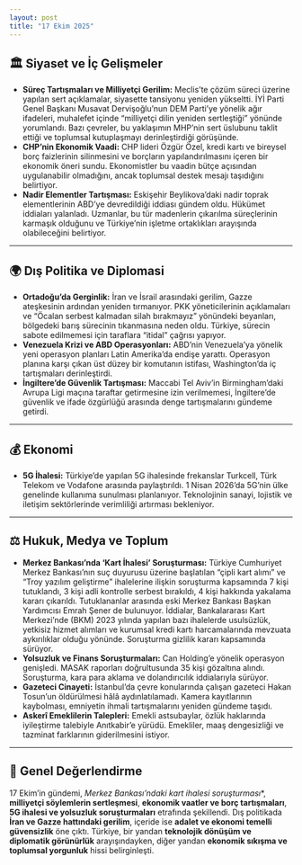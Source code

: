 ```yaml
---
layout: post
title: "17 Ekim 2025"
---
```


## 🏛️ Siyaset ve İç Gelişmeler

* **Süreç Tartışmaları ve Milliyetçi Gerilim:** Meclis’te çözüm süreci üzerine yapılan sert açıklamalar, siyasette tansiyonu yeniden yükseltti. İYİ Parti Genel Başkanı Musavat Dervişoğlu’nun DEM Parti’ye yönelik ağır ifadeleri, muhalefet içinde “milliyetçi dilin yeniden sertleştiği” yönünde yorumlandı. Bazı çevreler, bu yaklaşımın MHP’nin sert üslubunu taklit ettiği ve toplumsal kutuplaşmayı derinleştirdiği görüşünde.  
* **CHP’nin Ekonomik Vaadi:** CHP lideri Özgür Özel, kredi kartı ve bireysel borç faizlerinin silinmesini ve borçların yapılandırılmasını içeren bir ekonomik öneri sundu. Ekonomistler bu vaadin bütçe açısından uygulanabilir olmadığını, ancak toplumsal destek mesajı taşıdığını belirtiyor.  
* **Nadir Elementler Tartışması:** Eskişehir Beylikova’daki nadir toprak elementlerinin ABD’ye devredildiği iddiası gündem oldu. Hükümet iddiaları yalanladı. Uzmanlar, bu tür madenlerin çıkarılma süreçlerinin karmaşık olduğunu ve Türkiye’nin işletme ortaklıkları arayışında olabileceğini belirtiyor.  

---

## 🌍 Dış Politika ve Diplomasi

* **Ortadoğu’da Gerginlik:** İran ve İsrail arasındaki gerilim, Gazze ateşkesinin ardından yeniden tırmanıyor. PKK yöneticilerinin açıklamaları ve “Öcalan serbest kalmadan silah bırakmayız” yönündeki beyanları, bölgedeki barış sürecinin tıkanmasına neden oldu. Türkiye, sürecin sabote edilmemesi için taraflara “itidal” çağrısı yapıyor.  
* **Venezuela Krizi ve ABD Operasyonları:** ABD’nin Venezuela’ya yönelik yeni operasyon planları Latin Amerika’da endişe yarattı. Operasyon planına karşı çıkan üst düzey bir komutanın istifası, Washington’da iç tartışmaları derinleştirdi.  
* **İngiltere’de Güvenlik Tartışması:** Maccabi Tel Aviv’in Birmingham’daki Avrupa Ligi maçına taraftar getirmesine izin verilmemesi, İngiltere’de güvenlik ve ifade özgürlüğü arasında denge tartışmalarını gündeme getirdi.  

---

## 💰 Ekonomi

* **5G İhalesi:** Türkiye’de yapılan 5G ihalesinde frekanslar Turkcell, Türk Telekom ve Vodafone arasında paylaştırıldı. 1 Nisan 2026’da 5G’nin ülke genelinde kullanıma sunulması planlanıyor. Teknolojinin sanayi, lojistik ve iletişim sektörlerinde verimliliği artırması bekleniyor.  

---

## ⚖️ Hukuk, Medya ve Toplum

* **Merkez Bankası’nda ‘Kart İhalesi’ Soruşturması:** Türkiye Cumhuriyet Merkez Bankası’nın suç duyurusu üzerine başlatılan “çipli kart alımı” ve “Troy yazılım geliştirme” ihalelerine ilişkin soruşturma kapsamında 7 kişi tutuklandı, 3 kişi adli kontrolle serbest bırakıldı, 4 kişi hakkında yakalama kararı çıkarıldı. Tutuklananlar arasında eski Merkez Bankası Başkan Yardımcısı Emrah Şener de bulunuyor. İddialar, Bankalararası Kart Merkezi’nde (BKM) 2023 yılında yapılan bazı ihalelerde usulsüzlük, yetkisiz hizmet alımları ve kurumsal kredi kartı harcamalarında mevzuata aykırılıklar olduğu yönünde. Soruşturma gizlilik kararı kapsamında sürüyor.
* **Yolsuzluk ve Finans Soruşturmaları:** Can Holding’e yönelik operasyon genişledi. MASAK raporları doğrultusunda 35 kişi gözaltına alındı. Soruşturma, kara para aklama ve dolandırıcılık iddialarıyla sürüyor.  
* **Gazeteci Cinayeti:** İstanbul’da çevre konularında çalışan gazeteci Hakan Tosun’un öldürülmesi hâlâ aydınlatılamadı. Kamera kayıtlarının kaybolması, emniyetin ihmali tartışmalarını yeniden gündeme taşıdı.  
* **Askerî Emeklilerin Talepleri:** Emekli astsubaylar, özlük haklarında iyileştirme talebiyle Anıtkabir’e yürüdü. Emekliler, maaş dengesizliği ve tazminat farklarının giderilmesini istiyor.  

---

## 📌 Genel Değerlendirme

17 Ekim’in gündemi, *Merkez Bankası’ndaki kart ihalesi soruşturması**, **milliyetçi söylemlerin sertleşmesi**, **ekonomik vaatler ve borç tartışmaları**, **5G ihalesi ve yolsuzluk soruşturmaları** etrafında şekillendi. Dış politikada **İran ve Gazze hattındaki gerilim**, içeride ise **adalet ve ekonomi temelli güvensizlik** öne çıktı. Türkiye, bir yandan **teknolojik dönüşüm ve diplomatik görünürlük** arayışındayken, diğer yandan **ekonomik sıkışma ve toplumsal yorgunluk** hissi belirginleşti.